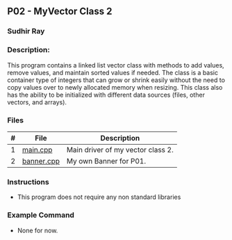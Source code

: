 ## P02 - MyVector Class 2
### Sudhir Ray
### Description:

This program contains a linked list vector class with methods to add values, remove values, and maintain sorted values if needed. The class is a basic container type of integers that can grow or shrink easily without the need to copy values over to newly allocated memory when resizing. This class also has the ability to be initialized with different data sources (files, other vectors, and arrays).
### Files

|   #   | File     | Description                      |
| :---: | -------- | -------------------------------- |
|   1   | [main.cpp](https://github.com/Sudhir0228/2143-Object-Oriented-Programming-Ray/blob/main/Assignments/P02/main.cpp) | Main driver of my vector class 2. |
|   2   | [banner.cpp](https://github.com/Sudhir0228/2143-Object-Oriented-Programming-Ray/blob/main/Assignments/P01/Banner.cpp) | My own Banner for P01. |



### Instructions

- This program does not require any non standard libraries

### Example Command

- None for now.




